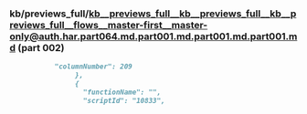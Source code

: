 ### kb/previews_full/kb__previews_full__kb__previews_full__kb__previews_full__flows__master-first__master-only@auth.har.part064.md.part001.md.part001.md.part001.md (part 002)

```md
           "columnNumber": 209
                },
                {
                  "functionName": "",
                  "scriptId": "10833",
       
```

```
